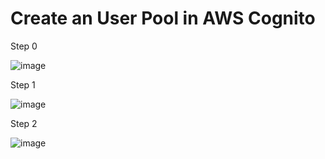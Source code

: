 
# Create an User Pool in AWS Cognito

Step 0

![image](https://user-images.githubusercontent.com/71969513/227809753-f50a2307-ef5e-4796-9eaf-e75931d4ea36.png)




Step 1

![image](https://user-images.githubusercontent.com/71969513/227809772-b29256be-6d72-4f45-afb5-9de1b76fb36c.png)


Step 2

![image](https://user-images.githubusercontent.com/71969513/227809782-a5491050-f808-4817-8a14-839e4f11d583.png)

